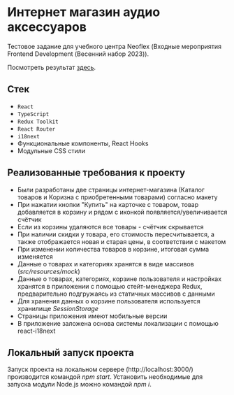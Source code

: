 # Интернет магазин аудио аксессуаров

Тестовое задание для учебного центра Neoflex (Входные мероприятия Frontend Development (Весенний набор 2023)).

Посмотреть результат [здесь](https://neoflex-intership.vercel.app/).

## Стек

- `React`
- `TypeScript`
- `Redux Toolkit`
- `React Router`
- `i18next`
- Функциональные компоненты, React Hooks
- Модульные CSS стили

## Реализованные требования к проекту

- Были разработаны две страницы интернет-магазина (Каталог товаров и Коризна с приобретенными товарами) согласно макету
- При нажатии кнопки "Купить" на карточке с товаром, товар добавляется в корзину и рядом с иконкой появляется/увеличивается счётчик
- Если из корзины удаляются все товары - счётчик скрывается
- При наличии скидки у товара, его стоимость пересчитывается, а также отображается новая и старая цены, в соответствии с макетом
- При изменении количества товаров в корзине, итоговая сумма изменяется
- Данные о товарах и категориях хранятся в виде массивов (_src/resources/mock_)
- Данные о товарах, категориях, корзине пользователя и настройках хранятся в приложении с помощью стейт-менеджера Redux, предварительно подгружаясь из статичных массивов с данными
- Для хранения данных о корзине пользователя используется хранилище _SessionStorage_
- Страницы приложения имеют мобильные версии
- В приложение заложена основа системы локализации с помощью react-i18next

## Локальный запуск проекта

Запуск проекта на локальном сервере (http://localhost:3000/) производится командой _npm start_.
Установить необходимые для запуска модули Node.js можно командой _npm i_.
